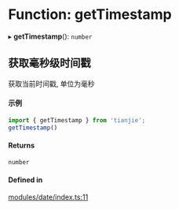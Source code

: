 # Function: getTimestamp

▸ **getTimestamp**(): `number`

## 获取毫秒级时间戳
获取当前时间戳, 单位为毫秒
 #### 示例
 ``` ts
import { getTimestamp } from 'tianjie';
getTimestamp()
```

#### Returns

`number`

#### Defined in

[modules/date/index.ts:11](https://github.com/loclink/tianjie/blob/30c59cc/src/modules/date/index.ts#L11)
